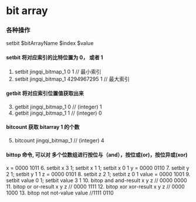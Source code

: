 # bit array

### 各种操作
setbit $bitArrayName $index $value
#### setbit 将对应索引的比特位置为 0， 或者 1
1. setbit jingqi_bitmap_1 0 1              // 最小索引
2. setbit jingqi_bitmap_1 4294967295 1     // 最大索引
#### getbit 将对应索引位置值获取出来
3. getbit jingqi_bitmap_1 0                // (integer) 1
4. getbit jingqi_bitmap_1 1                // (integer) 0
#### bitcount 获取 bitarray 1 的个数
5. bitcount jingqi_bitmap_1                // (integer) 4
#### bittop 命令, 可以对 多个位数组进行按位与（and），按位或(or)，按位异或(xor)
x = 0000 1011
6. setbit x 3 1; setbit x 1 1; setbit x 0 1
y = 0000 0110
7. setbit y 2 1; setbit y 1 1
z = 0000 0101
8. setbit z 2 1; setbit z 0 1
value = 0000 1001
9. setbit value 0 1; setbit value 3 1
10. bitop and and-result x y z // 0000 0000
11. bitop or or-result x y z // 0000 1111
12. bitop xor xor-result x y z // 0000 1000
13. bitop not not-value value //1111 0110

